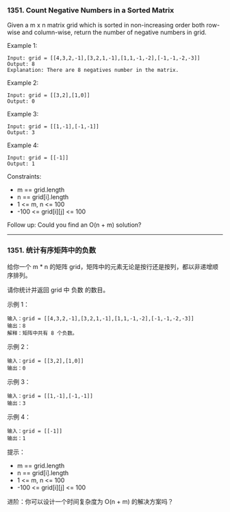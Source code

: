### 1351. Count Negative Numbers in a Sorted Matrix
Given a m x n matrix grid which is sorted in non-increasing order both row-wise and column-wise, return the number of negative numbers in grid.



Example 1:

	Input: grid = [[4,3,2,-1],[3,2,1,-1],[1,1,-1,-2],[-1,-1,-2,-3]]
	Output: 8
	Explanation: There are 8 negatives number in the matrix.

Example 2:

	Input: grid = [[3,2],[1,0]]
	Output: 0

Example 3:

	Input: grid = [[1,-1],[-1,-1]]
	Output: 3

Example 4:

	Input: grid = [[-1]]
	Output: 1



Constraints:

* m == grid.length
* n == grid[i].length
* 1 <= m, n <= 100
* -100 <= grid[i][j] <= 100


Follow up: Could you find an O(n + m) solution?

----

### 1351. 统计有序矩阵中的负数
给你一个 m * n 的矩阵 grid，矩阵中的元素无论是按行还是按列，都以非递增顺序排列。

请你统计并返回 grid 中 负数 的数目。



示例 1：

	输入：grid = [[4,3,2,-1],[3,2,1,-1],[1,1,-1,-2],[-1,-1,-2,-3]]
	输出：8
	解释：矩阵中共有 8 个负数。

示例 2：

	输入：grid = [[3,2],[1,0]]
	输出：0

示例 3：

	输入：grid = [[1,-1],[-1,-1]]
	输出：3

示例 4：

	输入：grid = [[-1]]
	输出：1



提示：

* m == grid.length
* n == grid[i].length
* 1 <= m, n <= 100
* -100 <= grid[i][j] <= 100



进阶：你可以设计一个时间复杂度为 O(n + m) 的解决方案吗？


